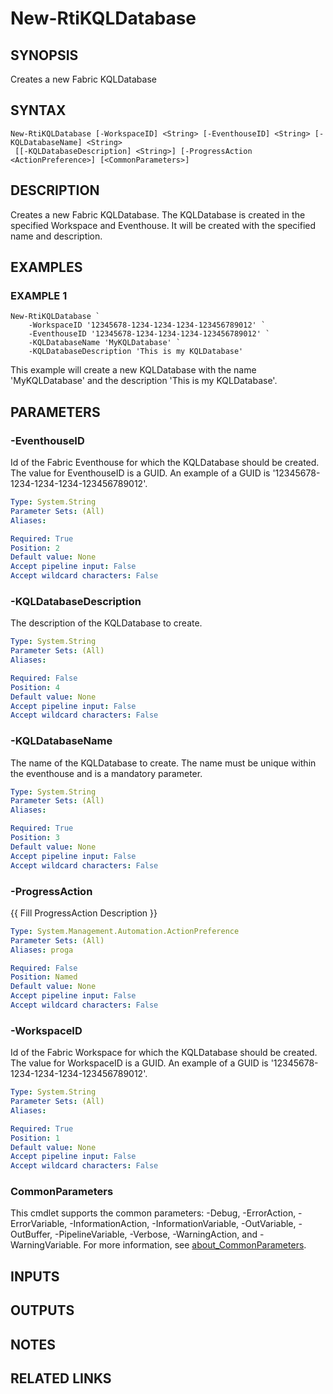 # New-RtiKQLDatabase

## SYNOPSIS
Creates a new Fabric KQLDatabase

## SYNTAX

```
New-RtiKQLDatabase [-WorkspaceID] <String> [-EventhouseID] <String> [-KQLDatabaseName] <String>
 [[-KQLDatabaseDescription] <String>] [-ProgressAction <ActionPreference>] [<CommonParameters>]
```

## DESCRIPTION
Creates a new Fabric KQLDatabase.
The KQLDatabase is created in the specified Workspace and Eventhouse.
It will be created with the specified name and description.

## EXAMPLES

### EXAMPLE 1
```
New-RtiKQLDatabase `
    -WorkspaceID '12345678-1234-1234-1234-123456789012' `
    -EventhouseID '12345678-1234-1234-1234-123456789012' `
    -KQLDatabaseName 'MyKQLDatabase' `
    -KQLDatabaseDescription 'This is my KQLDatabase'
```

This example will create a new KQLDatabase with the name 'MyKQLDatabase' and the description 'This is my KQLDatabase'.

## PARAMETERS

### -EventhouseID
Id of the Fabric Eventhouse for which the KQLDatabase should be created.
The value for EventhouseID is a GUID. 
An example of a GUID is '12345678-1234-1234-1234-123456789012'.

```yaml
Type: System.String
Parameter Sets: (All)
Aliases:

Required: True
Position: 2
Default value: None
Accept pipeline input: False
Accept wildcard characters: False
```

### -KQLDatabaseDescription
The description of the KQLDatabase to create.

```yaml
Type: System.String
Parameter Sets: (All)
Aliases:

Required: False
Position: 4
Default value: None
Accept pipeline input: False
Accept wildcard characters: False
```

### -KQLDatabaseName
The name of the KQLDatabase to create.
The name must be unique within the eventhouse and is a
mandatory parameter.

```yaml
Type: System.String
Parameter Sets: (All)
Aliases:

Required: True
Position: 3
Default value: None
Accept pipeline input: False
Accept wildcard characters: False
```

### -ProgressAction
{{ Fill ProgressAction Description }}

```yaml
Type: System.Management.Automation.ActionPreference
Parameter Sets: (All)
Aliases: proga

Required: False
Position: Named
Default value: None
Accept pipeline input: False
Accept wildcard characters: False
```

### -WorkspaceID
Id of the Fabric Workspace for which the KQLDatabase should be created.
The value for WorkspaceID is a GUID. 
An example of a GUID is '12345678-1234-1234-1234-123456789012'.

```yaml
Type: System.String
Parameter Sets: (All)
Aliases:

Required: True
Position: 1
Default value: None
Accept pipeline input: False
Accept wildcard characters: False
```

### CommonParameters
This cmdlet supports the common parameters: -Debug, -ErrorAction, -ErrorVariable, -InformationAction, -InformationVariable, -OutVariable, -OutBuffer, -PipelineVariable, -Verbose, -WarningAction, and -WarningVariable. For more information, see [about_CommonParameters](http://go.microsoft.com/fwlink/?LinkID=113216).

## INPUTS

## OUTPUTS

## NOTES

## RELATED LINKS
